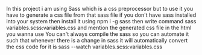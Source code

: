 In this project i am using Sass which is a css preprocessor but to use it you have to generate a css file from that sass file
if you don't have sass installed into your system then install it using
npm i -g sass
then write command
sass variables.scss:variables.css
and mention the generated css file in the html you wanna use
You can't always compile the sass so you can automate it such that whenever there is a change in sass it will automatically convert the css
code for it is
sass --watch variables.scss:variables.css